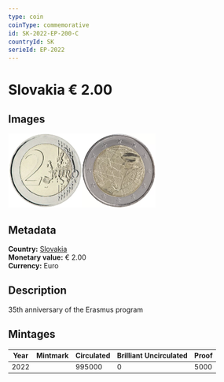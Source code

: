 ```yaml
---
type: coin
coinType: commemorative
id: SK-2022-EP-200-C
countryId: SK
serieId: EP-2022
---
```


# Slovakia € 2.00

## Images

<img src="../../Images/common-2007-200.webp" height="150" alt="Front image"><img src="Images/SK-2022-200.webp" height="150" alt="Back image">

## Metadata

**Country:** [Slovakia](../../Countries/Slovakia/index.md)\
**Monetary value:** € 2.00\
**Currency:** Euro

## Description

35th anniversary of the Erasmus program

## Mintages

| Year | Mintmark | Circulated | Brilliant Uncirculated | Proof |
| ---- | -------- | ---------- | ---------------------- | ----- |
| 2022 |          | 995000     | 0                      | 5000  |
